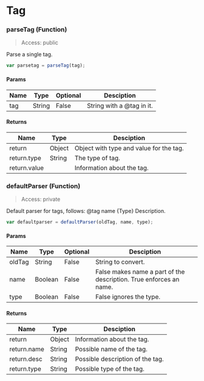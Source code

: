 # Tag

### parseTag (Function)

> Access: public

Parse a single tag.

```js
var parsetag = parseTag(tag);
```

#### Params

| Name | Type | Optional | Desciption |
| ---- | ---- | -------- | ---------- |
| tag | String | False | String with a @tag in it. |

#### Returns

| Name | Type | Desciption |
| ---- | ---- | ---------- |
| return | Object | Object with type and value for the tag. |
| return.type | String | The type of tag. |
| return.value |  | Information about the tag. |

### defaultParser (Function)

> Access: private

Default parser for tags, follows: @tag name {Type} Description.

```js
var defaultparser = defaultParser(oldTag, name, type);
```

#### Params

| Name | Type | Optional | Desciption |
| ---- | ---- | -------- | ---------- |
| oldTag | String | False | String to convert. |
| name | Boolean | False | False makes name a part of the description. True enforces an name. |
| type | Boolean | False | False ignores the type. |

#### Returns

| Name | Type | Desciption |
| ---- | ---- | ---------- |
| return | Object | Information about the tag. |
| return.name | String | Possible name of the tag. |
| return.desc | String | Possible description of the tag. |
| return.type | String | Possible type of the tag. |